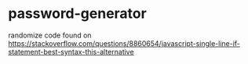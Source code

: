 # password-generator

  randomize code found on https://stackoverflow.com/questions/8860654/javascript-single-line-if-statement-best-syntax-this-alternative
  